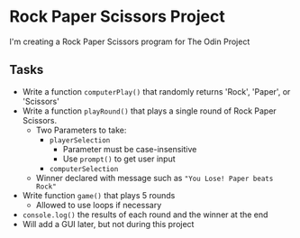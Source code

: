 # Rock Paper Scissors Project
I'm creating a Rock Paper Scissors program for The Odin Project

## Tasks
* Write a function `computerPlay()` that randomly returns 'Rock', 'Paper', or 'Scissors'
* Write a function `playRound()` that plays a single round of Rock Paper Scissors.
    * Two Parameters to take:
        * `playerSelection`
            * Parameter must be case-insensitive
            * Use `prompt()` to get user input
        * `computerSelection`
    * Winner declared with message such as `"You Lose! Paper beats Rock"`
* Write function `game()` that plays 5 rounds
    * Allowed to use loops if necessary
* `console.log()` the results of each round and the winner at the end
* Will add a GUI later, but not during this project